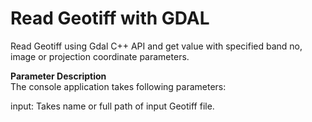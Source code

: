 # Read Geotiff with GDAL
Read Geotiff using Gdal C++ API and get value with specified band no, image or projection coordinate parameters.

**Parameter Description**  
	The console application takes following parameters:
  
  input: Takes name or full path of input Geotiff file.
  
